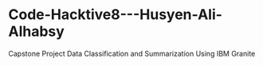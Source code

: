 # Code-Hacktive8---Husyen-Ali-Alhabsy
Capstone Project  Data Classification and Summarization Using IBM Granite
